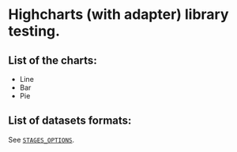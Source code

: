 # Highcharts (with adapter) library testing.

## List of the charts:
- Line
- Bar
- Pie

## List of datasets formats:
See [`STAGES_OPTIONS`](https://github.com/BEGEMOT9I/test-charts/blob/highcharts-react/src/lib/constants/testing.tsx).